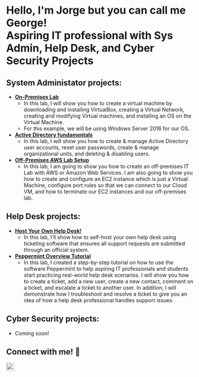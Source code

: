 # Hello, I'm Jorge but you can call me George! </br>Aspiring IT professional with Sys Admin, Help Desk, and Cyber Security Projects
## System Administator projects: 
- **[On-Premises Lab](https://github.com/jvilla1901/OnPremiseLab/blob/main/README.md)**
  - In this lab, I will show you how to create a virtual machine by downloading and installing VirtualBox, creating a Virtual Network, creating and modifying Virtual machines, and installing an OS on the Virtual Machine. 
  - For this example, we will be using Windows Server 2016 for our OS.
- **[Active Directory fundamentals](https://github.com/jvilla1901/activeDirectoryFundamentals/tree/main)**
  - In this lab, I will show you how to create & manage Active Directory user accounts, reset user passwords, create & manage organizational units, and deleting & disabling users.
- **[Off-Premises AWS Lab Setup](https://github.com/jvilla1901/offPremise-AWSLabSetup)**
  - In this lab, I am going to show you how to create an off-premises IT Lab with AWS or Amazon Web Services. I am also going to show you how to create and configure an EC2 instance which is just a Virtual Machine, configure port rules so that we can connect to our Cloud VM, and how to terminate our EC2 instances and our off-premises lab.

## Help Desk projects:
- **[Host Your Own Help Desk!](https://github.com/jvilla1901/hostingYourOwnHelpDesk/blob/main/README.md)**
  - In this lab, I'll show how to self-host your own help desk using ticketing software that ensures all support requests are submitted through an official system.
- **[Peppermint Overview Tutorial](https://github.com/jvilla1901/PeppermintOverviewTutorial/blob/main/README.md)**
  - In this lab, I created a step-by-step tutorial on how to use the software Peppermint to help aspiring IT professionals and students start practicing real-world help desk scenarios. I will show you how to create a ticket, add a new user, create a new contact, comment on a ticket, and escalate a ticket to another user. In addition, I will demonstrate how I troubleshoot and resolve a ticket to give you an idea of how a help desk professional handles support issues.

## Cyber Security projects:
- Coming soon! 

## Connect with me! 📱
[<img align="left" alt="JoshMadakor | LinkedIn" width="22px" src="https://cdn.jsdelivr.net/npm/simple-icons@v3/icons/linkedin.svg" />][linkedin]

[linkedin]: www.linkedin.com/in/jorge-villarreal-profile

